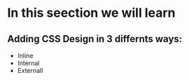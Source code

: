# In this seection we will learn 

## Adding CSS Design in 3 differnts ways:

* Inline 
* Internal
* Externall